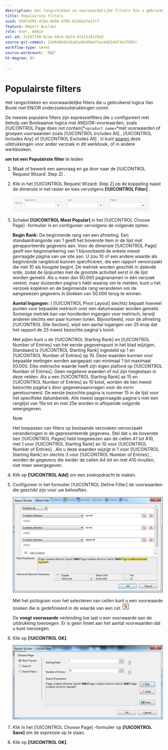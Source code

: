 ```yaml
---
description: Het rangschikken en voorwaardelijke filters die u gebruikend logica Van Boole met EN/OR onderzoeksuitdrukkingen vormt.
title: Populairste filters
uuid: 558fa592-41be-4e66-8705-81262afe1fc7
feature: Report Builder
role: User, Admin
exl-id: 31587740-6caa-40cb-bb24-d7a15181f642
source-git-commit: 12d048b42c6a61e03dbbe73acb9d34df3e37693c
workflow-type: tm+mt
source-wordcount: '562'
ht-degree: 0%

---
```


# Populairste filters

Het rangschikken en voorwaardelijke filters die u gebruikend logica Van Boole met EN/OR onderzoeksuitdrukkingen vormt.

De meeste populaire filters zijn expressiefilters die u configureert met behulp van Booleaanse logica met AND/OR-voorwaarden, zoals [!UICONTROL Page does not contain]*`<product name>`*met voorwaarden of groepen voorwaarden zoals [!UICONTROL Includes All] , [!UICONTROL Includes Any] of [!UICONTROL Excludes All] . U kunt [ sparen ](/help/analyze/legacy-report-builder/layout/c-filter-dimensions/saved-filters.md) deze uitdrukkingen voor ander verzoek in dit werkboek, of in andere werkboeken.

**om tot een Populairste filter** te leiden

1. Maak of bewerk een aanvraag en ga door naar de [!UICONTROL Request Wizard: Step 2] .

1. Klik in het [!UICONTROL Request Wizard: Step 2] op de koppeling naast de dimensie in het raster en kies vervolgens **[!UICONTROL Filter]** .

   ![ Schermafbeelding die de Define dialoog van de Filter met opties tonen om door Toepassing, Gebruiker, en Project te filtreren.](/help/admin/admin/assets/filter.png)

1. Schakel **[!UICONTROL Most Popular]** in het [!UICONTROL Choose Page] -formulier in en configureer vervolgens de volgende opties:

   **Begin Rank:** De beginnende rang van een afmeting. Een standaardrangorde van 1 geeft het bovenste item in de lijst met gerapporteerde gegevens aan. Voor de dimensie [!UICONTROL Page] geeft een beginmarkering van 1 bijvoorbeeld de enkele meest gevraagde pagina van uw site aan. U zou 10 of een andere waarde als beginnende rangtelcel kunnen specificeren, die een rapport veroorzaakt die met 10 als hoogste begint. De metriek worden geschikt in dalende orde, zodat de lijnpunten met de grootste activiteit eerst in de lijst worden gemeld. Als u meer dan 50.000 paginanamen in één verzoek vereist, maar duizenden pagina&#39;s hebt waarop om te melden, kunt u het verzoek kopiëren en de beginnende rang veranderen om de aangewezen gegevens in blokken van 50.000 terug te winnen.

   **Aantal Ingangen:** ( [!UICONTROL Pivot Layout] slechts) bepaalt hoeveel punten voor bepaalde metrisch over een datumwaaier worden gemeld. Sommige metriek kan van honderden ingangen voor metrisch, terwijl anderen slechts een paar kunnen tonen. Bijvoorbeeld, voor de afmeting [!UICONTROL Site Section], wijst een aantal ingangen van 25 erop dat het rapport de 25 meest bezochte pagina&#39;s toont.

   Met pijlen kunt u de [!UICONTROL Starting Rank] en [!UICONTROL Number of Entries] van het eerste gegevenspunt in het blad wijzigen. Standaard is [!UICONTROL Starting Rank] ingesteld op 1 en [!UICONTROL Number of Entries] op 10. Deze waarden kunnen voor bepaalde metingen worden aangepast van minimaal 1 tot maximaal 50.000. Elke metrische waarde heeft zijn eigen plafond op [!UICONTROL Number of Entries]. Geen negatieve waarden of nul zijn toegestaan in deze velden. Als u een [!UICONTROL Starting Rank] as 15 en [!UICONTROL Number of Entries] as 10 kiest, worden de tien meest bezochte pagina&#39;s door gegevensaanvragen voor de norm geretourneerd. De eerste bezochte pagina is nummer 15 in de lijst voor het specifieke datumbereik. Alle meest opgevraagde pagina&#39;s met een ranglijst van 15e tot en met 25e worden in aflopende volgorde weergegeven.

   >[!NOTE]
   >
   >Het toepassen van filters op bestaande verzoeken veroorzaakt veranderingen in de gepresenteerde gegevens. Stel dat u de bovenste tien [!UICONTROL Pages] hebt toegewezen aan de cellen $A$1 tot $A$10, met 1 voor [!UICONTROL Starting Rank] en 10 voor [!UICONTROL Number of Entries] . Als u deze waarden wijzigt in 1 voor [!UICONTROL Starting Rank] en slechts 3 voor [!UICONTROL Number of Entries] , worden de gegevens die eerder de cellen $A$4 tot en met $A$10 invullen, niet meer weergegeven.

1. Klik op **[!UICONTROL Add]** om een zoekopdracht te maken.

1. Configureer in het formulier [!UICONTROL Define Filter] de voorwaarden die geschikt zijn voor uw behoeften.


   ![ Schermafbeelding die de Define dialoog van de Filter toont.](assets/expressions_define_filter.png)

   Met het pictogram voor het selecteren van cellen kunt u een voorwaarde zoeken die is gedefinieerd in de waarde van een cel. ![ het uitgezochte celpictogram.](assets/select_cell_icon.png)

   De **voegt voorwaarde** verbinding toe laat u een voorwaarde aan de uitdrukking toevoegen. Er is geen limiet aan het aantal voorwaarden dat u kunt toevoegen.

1. Klik op **[!UICONTROL OK]**.

   ![ Schermafbeelding van de Define dialoog van de Filter met de O.K. knoop in de bodem rechterkant.](assets/choose_page_02.png)

1. Klik in het [!UICONTROL Choose Page] -formulier op **[!UICONTROL Save]** om de expressie op te slaan.
1. Klik op **[!UICONTROL OK]**.
